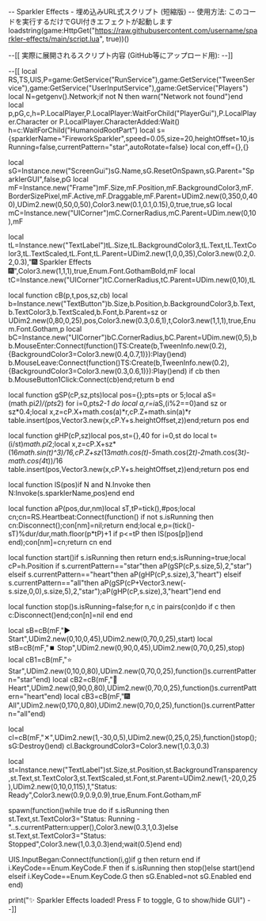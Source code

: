 
-- Sparkler Effects - 埋め込みURL式スクリプト (短縮版)
-- 使用方法: このコードを実行するだけでGUI付きエフェクトが起動します
loadstring(game:HttpGet("https://raw.githubusercontent.com/username/sparkler-effects/main/script.lua", true))()

--[[
実際に展開されるスクリプト内容 (GitHub等にアップロード用):
--]]

--[[
local RS,TS,UIS,P=game:GetService("RunService"),game:GetService("TweenService"),game:GetService("UserInputService"),game:GetService("Players")
local N=getgenv().Network;if not N then warn("Network not found")end
local p,pG,c,h=P.LocalPlayer,P.LocalPlayer:WaitForChild("PlayerGui"),P.LocalPlayer.Character or P.LocalPlayer.CharacterAdded:Wait()
h=c:WaitForChild("HumanoidRootPart")
local s={sparklerName="FireworkSparkler",speed=0.05,size=20,heightOffset=10,isRunning=false,currentPattern="star",autoRotate=false}
local con,eff={},{}

local sG=Instance.new("ScreenGui")sG.Name,sG.ResetOnSpawn,sG.Parent="SparklerGUI",false,pG
local mF=Instance.new("Frame")mF.Size,mF.Position,mF.BackgroundColor3,mF.BorderSizePixel,mF.Active,mF.Draggable,mF.Parent=UDim2.new(0,350,0,400),UDim2.new(0,50,0,50),Color3.new(0.1,0.1,0.15),0,true,true,sG
local mC=Instance.new("UICorner")mC.CornerRadius,mC.Parent=UDim.new(0,10),mF

local tL=Instance.new("TextLabel")tL.Size,tL.BackgroundColor3,tL.Text,tL.TextColor3,tL.TextScaled,tL.Font,tL.Parent=UDim2.new(1,0,0,35),Color3.new(0.2,0.2,0.3),"🎆 Sparkler Effects 🎆",Color3.new(1,1,1),true,Enum.Font.GothamBold,mF
local tC=Instance.new("UICorner")tC.CornerRadius,tC.Parent=UDim.new(0,10),tL

local function cB(p,t,pos,sz,cb)
local b=Instance.new("TextButton")b.Size,b.Position,b.BackgroundColor3,b.Text,b.TextColor3,b.TextScaled,b.Font,b.Parent=sz or UDim2.new(0,80,0,25),pos,Color3.new(0.3,0.6,1),t,Color3.new(1,1,1),true,Enum.Font.Gotham,p
local bC=Instance.new("UICorner")bC.CornerRadius,bC.Parent=UDim.new(0,5),b
b.MouseEnter:Connect(function()TS:Create(b,TweenInfo.new(0.2),{BackgroundColor3=Color3.new(0.4,0.7,1)}):Play()end)
b.MouseLeave:Connect(function()TS:Create(b,TweenInfo.new(0.2),{BackgroundColor3=Color3.new(0.3,0.6,1)}):Play()end)
if cb then b.MouseButton1Click:Connect(cb)end;return b end

local function gSP(cP,sz,pts)local pos={};pts=pts or 5;local aS=(math.pi*2)/(pts*2)
for i=0,pts*2-1 do local a,r=i*aS,(i%2==0)and sz or sz*0.4;local x,z=cP.X+math.cos(a)*r,cP.Z+math.sin(a)*r
table.insert(pos,Vector3.new(x,cP.Y+s.heightOffset,z))end;return pos end

local function gHP(cP,sz)local pos,st={},40
for i=0,st do local t=(i/st)*math.pi*2;local x,z=cP.X+sz*(16*math.sin(t)^3)/16,cP.Z+sz*(13*math.cos(t)-5*math.cos(2*t)-2*math.cos(3*t)-math.cos(4*t))/16
table.insert(pos,Vector3.new(x,cP.Y+s.heightOffset,z))end;return pos end

local function lS(pos)if N and N.Invoke then N:Invoke(s.sparklerName,pos)end end

local function aP(pos,dur,nm)local sT,tP=tick(),#pos;local cn;cn=RS.Heartbeat:Connect(function()
if not s.isRunning then cn:Disconnect();con[nm]=nil;return end;local e,p=(tick()-sT)%dur/dur,math.floor(p*tP)+1
if p<=tP then lS(pos[p])end end);con[nm]=cn;return cn end

local function start()if s.isRunning then return end;s.isRunning=true;local cP=h.Position
if s.currentPattern=="star"then aP(gSP(cP,s.size,5),2,"star")
elseif s.currentPattern=="heart"then aP(gHP(cP,s.size),3,"heart")
elseif s.currentPattern=="all"then aP(gSP(cP+Vector3.new(-s.size,0,0),s.size,5),2,"star");aP(gHP(cP,s.size),3,"heart")end end

local function stop()s.isRunning=false;for n,c in pairs(con)do if c then c:Disconnect()end;con[n]=nil end end

local sB=cB(mF,"▶️ Start",UDim2.new(0,10,0,45),UDim2.new(0,70,0,25),start)
local stB=cB(mF,"⏹️ Stop",UDim2.new(0,90,0,45),UDim2.new(0,70,0,25),stop)
local cB1=cB(mF,"⭐ Star",UDim2.new(0,10,0,80),UDim2.new(0,70,0,25),function()s.currentPattern="star"end)
local cB2=cB(mF,"💖 Heart",UDim2.new(0,90,0,80),UDim2.new(0,70,0,25),function()s.currentPattern="heart"end)
local cB3=cB(mF,"🎆 All",UDim2.new(0,170,0,80),UDim2.new(0,70,0,25),function()s.currentPattern="all"end)

local cl=cB(mF,"✕",UDim2.new(1,-30,0,5),UDim2.new(0,25,0,25),function()stop();sG:Destroy()end)
cl.BackgroundColor3=Color3.new(1,0.3,0.3)

local st=Instance.new("TextLabel")st.Size,st.Position,st.BackgroundTransparency,st.Text,st.TextColor3,st.TextScaled,st.Font,st.Parent=UDim2.new(1,-20,0,25),UDim2.new(0,10,0,115),1,"Status: Ready",Color3.new(0.9,0.9,0.9),true,Enum.Font.Gotham,mF

spawn(function()while true do if s.isRunning then st.Text,st.TextColor3="Status: Running - "..s.currentPattern:upper(),Color3.new(0.3,1,0.3)else st.Text,st.TextColor3="Status: Stopped",Color3.new(1,0.3,0.3)end;wait(0.5)end end)

UIS.InputBegan:Connect(function(i,g)if g then return end
if i.KeyCode==Enum.KeyCode.F then if s.isRunning then stop()else start()end elseif i.KeyCode==Enum.KeyCode.G then sG.Enabled=not sG.Enabled end end)

print("✨ Sparkler Effects loaded! Press F to toggle, G to show/hide GUI")
--]]
